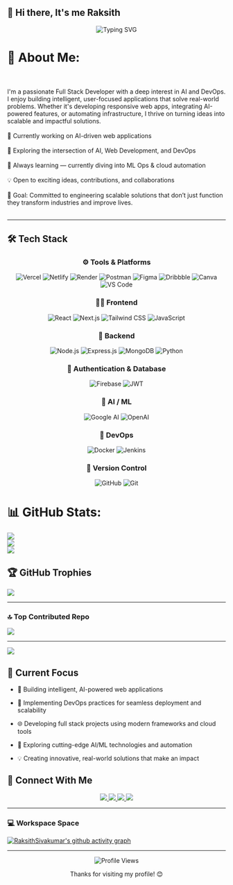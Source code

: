 ## 👋 Hi there, It's me Raksith

<div align="center">
  <img src="https://readme-typing-svg.herokuapp.com?font=Fira+Code&weight=600&size=38&duration=4000&pause=1000&color=38BDF8&center=true&vCenter=true&width=900&height=110&lines=Full+Stack+Engineer;AI%2FML+Innovator;DevOps+Specialist;Writing+Maintainable+Code;AI+Enthusiast;Problem+Solver;Tech+Explorer" alt="Typing SVG" />
</div>

# 💫 About Me:
<br><br>I'm a passionate Full Stack Developer with a deep interest in AI and DevOps. I enjoy building intelligent, user-focused applications that solve real-world problems. Whether it's developing responsive web apps, integrating AI-powered features, or automating infrastructure, I thrive on turning ideas into scalable and impactful solutions.<br><br>🔭 Currently working on AI-driven web applications<br><br>🚀 Exploring the intersection of AI, Web Development, and DevOps<br><br>🌱 Always learning — currently diving into ML Ops & cloud automation<br><br>💡 Open to exciting ideas, contributions, and collaborations<br><br>🎯 Goal: Committed to engineering scalable solutions that don’t just function they transform industries and improve lives.<br><br>

---

## 🛠️ Tech Stack

<div align="center">

### ⚙️ Tools & Platforms
![Vercel](https://img.shields.io/badge/vercel-%23000000.svg?style=for-the-badge&logo=vercel&logoColor=white)
![Netlify](https://img.shields.io/badge/netlify-%23000000.svg?style=for-the-badge&logo=netlify&logoColor=#00C7B7)
![Render](https://img.shields.io/badge/Render-%46E3B7.svg?style=for-the-badge&logo=render&logoColor=white)
![Postman](https://img.shields.io/badge/Postman-FF6C37?style=for-the-badge&logo=postman&logoColor=white)
![Figma](https://img.shields.io/badge/figma-%23F24E1E.svg?style=for-the-badge&logo=figma&logoColor=white)
![Dribbble](https://img.shields.io/badge/Dribbble-EA4C89?style=for-the-badge&logo=dribbble&logoColor=white)
![Canva](https://img.shields.io/badge/Canva-%2300C4CC.svg?style=for-the-badge&logo=Canva&logoColor=white)
![VS Code](https://img.shields.io/badge/VS_Code-007ACC?style=for-the-badge&logo=visual-studio-code&logoColor=white)


### 🧑‍🎨 Frontend  
![React](https://img.shields.io/badge/React-20232A?style=for-the-badge&logo=react&logoColor=61DAFB)
![Next.js](https://img.shields.io/badge/Next.js-000000?style=for-the-badge&logo=next.js&logoColor=white)
![Tailwind CSS](https://img.shields.io/badge/Tailwind_CSS-38B2AC?style=for-the-badge&logo=tailwind-css&logoColor=white)
![JavaScript](https://img.shields.io/badge/JavaScript-F7DF1E?style=for-the-badge&logo=javascript&logoColor=black)

### 🧠 Backend  
![Node.js](https://img.shields.io/badge/Node.js-43853D?style=for-the-badge&logo=node.js&logoColor=white)
![Express.js](https://img.shields.io/badge/Express.js-404D59?style=for-the-badge&logo=express&logoColor=white)
![MongoDB](https://img.shields.io/badge/MongoDB-4EA94B?style=for-the-badge&logo=mongodb&logoColor=white)
![Python](https://img.shields.io/badge/Python-3776AB?style=for-the-badge&logo=python&logoColor=white)

### 🔐 Authentication & Database  
![Firebase](https://img.shields.io/badge/Firebase-FFCA28?style=for-the-badge&logo=firebase&logoColor=black)
![JWT](https://img.shields.io/badge/JWT-000000?style=for-the-badge&logo=jsonwebtokens&logoColor=white)

### 🧠 AI / ML  
![Google AI](https://img.shields.io/badge/Google_AI-4285F4?style=for-the-badge&logo=google&logoColor=white)
![OpenAI](https://img.shields.io/badge/OpenAI-412991?style=for-the-badge&logo=openai&logoColor=white)

### 🚀 DevOps  
![Docker](https://img.shields.io/badge/Docker-2496ED?style=for-the-badge&logo=docker&logoColor=white)
![Jenkins](https://img.shields.io/badge/Jenkins-D24939?style=for-the-badge&logo=jenkins&logoColor=white)

### 📁 Version Control  
![GitHub](https://img.shields.io/badge/GitHub-181717?style=for-the-badge&logo=github&logoColor=white)
![Git](https://img.shields.io/badge/Git-F05032?style=for-the-badge&logo=git&logoColor=white)

</div>


# 📊 GitHub Stats:
![](https://github-readme-stats.vercel.app/api?username=RaksithSivakumar&theme=radical&hide_border=false&include_all_commits=false&count_private=false)<br/>
![](https://nirzak-streak-stats.vercel.app/?user=RaksithSivakumar&theme=radical&hide_border=false)<br/>
![](https://github-readme-stats.vercel.app/api/top-langs/?username=RaksithSivakumar&theme=radical&hide_border=false&include_all_commits=false&count_private=false&layout=compact)


## 🏆 GitHub Trophies
![](https://github-profile-trophy.vercel.app/?username=RaksithSivakumar&theme=radical&no-frame=false&no-bg=true&margin-w=4)

---

### 🔝 Top Contributed Repo
![](https://github-contributor-stats.vercel.app/api?username=RaksithSivakumar&limit=5&theme=dark&combine_all_yearly_contributions=true)

---
[![](https://visitcount.itsvg.in/api?id=RaksithSivakumar&icon=4&color=1)](https://visitcount.itsvg.in)

## 🎯 Current Focus

- 🤖 Building intelligent, AI-powered web applications

- 🔄 Implementing DevOps practices for seamless deployment and scalability

- 🌐 Developing full stack projects using modern frameworks and cloud tools

- 🧠 Exploring cutting-edge AI/ML technologies and automation

- 💡 Creating innovative, real-world solutions that make an impact


## 🤝 Connect With Me

<div align="center">
  <a href="https://www.linkedin.com/in/raksith-s-s-2aa49928b/">
    <img src="https://img.shields.io/badge/LinkedIn-0077B5?style=for-the-badge&logo=linkedin&logoColor=white" />
  </a>
  <a href="https://www.instagram.com/i_risi_05?igsh=MTlubDgyZXdmZ2prOQ==">
    <img src="https://img.shields.io/badge/Instagram-E4405F?style=for-the-badge&logo=instagram&logoColor=white" />
  </a>
  <a href="http://t.me/Risivandev">
    <img src="https://img.shields.io/badge/Telegram-2CA5E0?style=for-the-badge&logo=telegram&logoColor=white" />
  </a>
  <a href="mailto:risivandev@gmail.com">
    <img src="https://img.shields.io/badge/Gmail-D14836?style=for-the-badge&logo=gmail&logoColor=white" />
  </a>
</div>

---

<!-- Proudly created with GPRM ( https://gprm.itsvg.in ) -->
### 💻 Workspace Space

[![RaksithSivakumar's github activity graph](https://github-readme-activity-graph.vercel.app/graph?username=RaksithSivakumar&bg_color=000000&color=f8f7f7&line=0aff27&point=f8f6f6&area=true&hide_border=true)](https://github.com//github-readme-activity-graph)

---

<div align="center">
  <img src="https://komarev.com/ghpvc/?username=Rivalcoder&style=flat-square&color=blue" alt="Profile Views" />
  <p>Thanks for visiting my profile! 😊</p>
</div>
